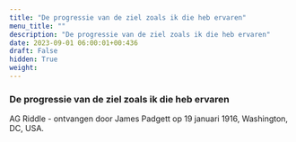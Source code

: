 ```yaml
---
title: "De progressie van de ziel zoals ik die heb ervaren"
menu_title: ""
description: "De progressie van de ziel zoals ik die heb ervaren"
date: 2023-09-01 06:00:01+00:436
draft: False
hidden: True
weight:
---
```

### De progressie van de ziel zoals ik die heb ervaren

AG Riddle - ontvangen door James Padgett op 19 januari 1916, Washington, DC, USA.
